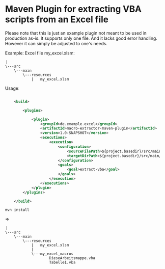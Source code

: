 

# Maven Plugin for extracting VBA scripts from an Excel file

Please note that this is just an example plugin not meant to be used in production as-is. It supports only one file. And it lacks good error handling. However it can simply be adjusted to one's needs. 

Example: Excel file my_excel.xlsm:

```text
|
\---src
    \---main
        \---resources
            |   my_excel.xlsm
```            

Usage: 
```xml

    <build>

        <plugins>

            <plugin>
                <groupId>de.example.excel</groupId>
                <artifactId>macro-extractor-maven-plugin</artifactId>
                <version>1.0-SNAPSHOT</version>
                <executions>
                    <execution>
                        <configuration>
                            <sourceFilePath>${project.basedir}/src/main/resources/my_excel.xlsm</sourceFilePath>
                            <targetDirPath>${project.basedir}/src/main/resources/my_excel_macros/</targetDirPath>
                        </configuration>
                        <goals>
                            <goal>extract-vba</goal>
                        </goals>
                    </execution>
                </executions>
            </plugin>
        </plugins>

    </build>
```

```text
mvn install
```   

=> 

```text
|
\---src
    \---main
        \---resources
            |   my_excel.xlsm
            |
            \---my_excel_macros
                    DieseArbeitsmappe.vba
                    Tabelle1.vba
```
